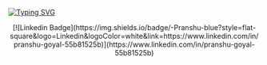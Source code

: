 [![Typing SVG](https://readme-typing-svg.demolab.com?font=Fira+Code&weight=900&size=28&duration=4000&pause=100&color=4169E1&center=true&vCenter=true&multiline=true&random=false&width=890&height=100&lines=Pranshu+Goyal;A+Software+Engineer)](https://git.io/typing-svg)

<p align="center">
[![Linkedin Badge](https://img.shields.io/badge/-Pranshu-blue?style=flat-square&logo=Linkedin&logoColor=white&link=https://www.linkedin.com/in/pranshu-goyal-55b81525b)](https://www.linkedin.com/in/pranshu-goyal-55b81525b)
</p>


<!--
**pranshu314/pranshu314** is a ✨ _special_ ✨ repository because its `README.md` (this file) appears on your GitHub profile.

Here are some ideas to get you started:

- 🔭 I’m currently working on ...
- 🌱 I’m currently learning ...
- 👯 I’m looking to collaborate on ...
- 🤔 I’m looking for help with ...
- 💬 Ask me about ...
- 📫 How to reach me: ...
- 😄 Pronouns: ...
- ⚡ Fun fact: ...
-->
